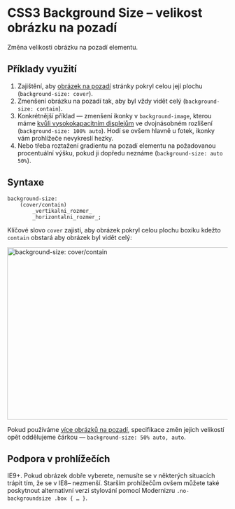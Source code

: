 CSS3 Background Size – velikost obrázku na pozadí
=================================================

Změna velikosti obrázku na pozadí elementu.

Příklady využití
----------------

1. Zajištění, aby [obrázek na pozadí](http://d.alistapart.com/supersize-that-background-please/index3.html) stránky pokryl celou její plochu (`background-size: cover`).
2. Zmenšení obrázku na pozadí tak, aby byl vždy vidět celý (`background-size: contain`).
3. Konkrétnější příklad — zmenšení ikonky v `background-image`, kterou máme [kvůli vysokokapacitním displejům](http://www.studiopress.com/design/css-background-size-graphics.htm) ve dvojnásobném rozlišení (`background-size: 100% auto`). Hodí se ovšem hlavně u fotek, ikonky vám prohlížeče nevykreslí hezky.
3. Nebo třeba roztažení gradientu na pozadí elementu na požadovanou procentuální výšku, pokud ji dopředu neznáme (`background-size: auto 50%`).

Syntaxe
-------

	background-size:
		(cover/contain)
			_vertikalni_rozmer_
			_horizontalni_rozmer_;

Klíčové slovo `cover` zajistí, aby obrázek pokryl celou plochu boxíku kdežto `contain` obstará aby obrázek byl vidět celý:

<img class="picture" src="content/schemes/CSS3-background-size-cover-contain.png" width="700" height="394" alt="background-size: cover/contain">

Pokud používáme [více obrázků na pozadí](css3-multiple-backgrounds.md), specifikace změn jejich velikostí opět oddělujeme čárkou — `background-size: 50% auto, auto`.


Podpora v prohlížečích
----------------------

IE9+. Pokud obrázek dobře vyberete, nemusíte se v některých situacích trápit tím, že se v IE8– nezmenší. Starším prohížečům ovšem můžete také poskytnout alternativní verzi stylování pomocí Modernizru `.no-backgroundsize .box { … }`.

